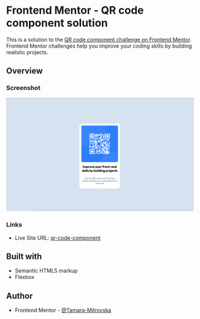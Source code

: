 # Frontend Mentor - QR code component solution

This is a solution to the [QR code component challenge on Frontend Mentor](https://www.frontendmentor.io/challenges/qr-code-component-iux_sIO_H). Frontend Mentor challenges help you improve your coding skills by building realistic projects. 

## Overview

### Screenshot

![](./screenshot.png)

### Links

- Live Site URL: [qr-code-component](https://tamara-mitrovska.github.io/qr-code-component/)

## Built with

- Semantic HTML5 markup
- Flexbox

## Author

- Frontend Mentor - [@Tamara-Mitrovska](https://www.frontendmentor.io/profile/Tamara-Mitrovska)


